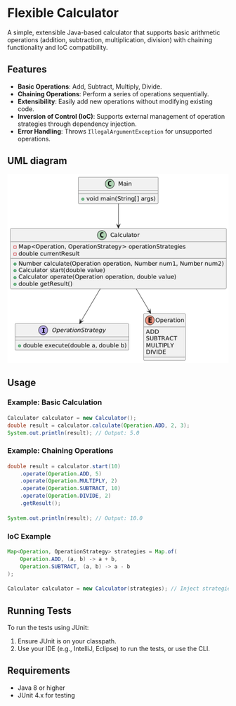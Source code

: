 # Flexible Calculator

A simple, extensible Java-based calculator that supports basic arithmetic operations (addition, subtraction, multiplication, division) with chaining functionality and IoC compatibility.

## Features

- **Basic Operations**: Add, Subtract, Multiply, Divide.
- **Chaining Operations**: Perform a series of operations sequentially.
- **Extensibility**: Easily add new operations without modifying existing code.
- **Inversion of Control (IoC)**: Supports external management of operation strategies through dependency injection.
- **Error Handling**: Throws `IllegalArgumentException` for unsupported operations.

## UML diagram

![uml-diagram](uml.png)

## Usage

### Example: Basic Calculation

```java
Calculator calculator = new Calculator();
double result = calculator.calculate(Operation.ADD, 2, 3);
System.out.println(result); // Output: 5.0
```

### Example: Chaining Operations

```java
double result = calculator.start(10)
    .operate(Operation.ADD, 5)
    .operate(Operation.MULTIPLY, 2)
    .operate(Operation.SUBTRACT, 10)
    .operate(Operation.DIVIDE, 2)
    .getResult();

System.out.println(result); // Output: 10.0
```

### IoC Example

```java
Map<Operation, OperationStrategy> strategies = Map.of(
    Operation.ADD, (a, b) -> a + b,
    Operation.SUBTRACT, (a, b) -> a - b
);

Calculator calculator = new Calculator(strategies); // Inject strategies
```

## Running Tests

To run the tests using JUnit:
1. Ensure JUnit is on your classpath.
2. Use your IDE (e.g., IntelliJ, Eclipse) to run the tests, or use the CLI.

## Requirements

- Java 8 or higher
- JUnit 4.x for testing
